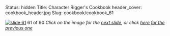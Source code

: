 Status: hidden
Title: Character Rigger's Cookbook
header_cover: cookbook_header.jpg
Slug: cookbook/cookbook_61

[![slide 61](https://dl.dropboxusercontent.com/u/2977490/presentations/cookbook/img61.jpg)](cookbook_62)
61 of 90
_Click on the image for the [next slide](cookbook_62), or click [here for the previous one](cookbook_60)_
